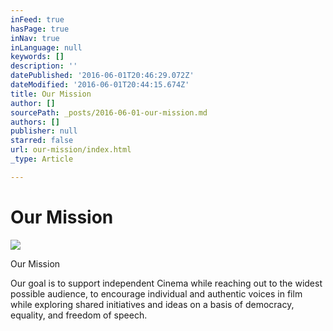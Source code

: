 ```yaml
---
inFeed: true
hasPage: true
inNav: true
inLanguage: null
keywords: []
description: ''
datePublished: '2016-06-01T20:46:29.072Z'
dateModified: '2016-06-01T20:44:15.674Z'
title: Our Mission
author: []
sourcePath: _posts/2016-06-01-our-mission.md
authors: []
publisher: null
starred: false
url: our-mission/index.html
_type: Article

---
```

# Our Mission
![](https://the-grid-user-content.s3-us-west-2.amazonaws.com/d833a07f-e3c8-4a4b-8628-c9bcc31f8741.jpg)

Our Mission

Our goal is to support independent Cinema while reaching out to the widest possible audience, to encourage individual and authentic voices in film while exploring shared initiatives and ideas on a basis of democracy, equality, and freedom of speech.